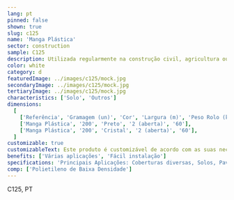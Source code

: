 ```yaml
---
lang: pt
pinned: false
shown: true
slug: c125
name: 'Manga Plástica'
sector: construction
sample: C125
description: Utilizada regularmente na construção civil, agricultura ou jardinagem. A manga plástica pode ser aplicada como resguardo de paredes, ou para tapar produtos que se querem secos e protegidos das humidades ou, ainda, em pavimentos.
color: white
category: d
featuredImage: ../images/c125/mock.jpg
secondaryImage: ../images/c125/mock.jpg
tertiaryImage: ../images/c125/mock.jpg
characteristics: ['Solo', 'Outros']
dimensions:
  [
    ['Referência', 'Gramagem (un)', 'Cor', 'Largura (m)', 'Peso Rolo (kg)'],
    ['Manga Plástica', '200', 'Preto', '2 (aberta)', '60'],
    ['Manga Plástica', '200', 'Cristal', '2 (aberta)', '60'],
  ]
customizable: true
customizableText: Este produto é customizável de acordo com as suas necessidades. Contacte-nos para mais informações.
benefits: ['Várias aplicações', 'Fácil instalação']
specifications: 'Principais Aplicações: Coberturas diversas, Solos, Pavimentos, Proteção.'
comp: ['Polietileno de Baixa Densidade']
---
```


C125, PT
